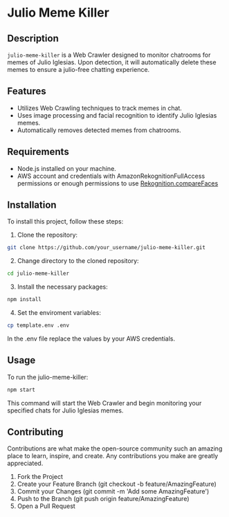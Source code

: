 # Julio Meme Killer

## Description

`julio-meme-killer` is a Web Crawler designed to monitor chatrooms for memes of Julio Iglesias. Upon detection, it will automatically delete these memes to ensure a julio-free chatting experience.

## Features

- Utilizes Web Crawling techniques to track memes in chat.
- Uses image processing and facial recognition to identify Julio Iglesias memes.
- Automatically removes detected memes from chatrooms.

## Requirements

- Node.js installed on your machine.
- AWS account and credentials with AmazonRekognitionFullAccess permissions or enough permissions to use [Rekognition.compareFaces](https://docs.aws.amazon.com/rekognition/latest/dg/faces-comparefaces.html)

## Installation

To install this project, follow these steps:

1. Clone the repository:

```bash
git clone https://github.com/your_username/julio-meme-killer.git
```

2. Change directory to the cloned repository:

```bash
cd julio-meme-killer
```

3. Install the necessary packages:

```bash
npm install
```

4. Set the enviroment variables:

```bash
cp template.env .env
```

In the .env file replace the values by your AWS credentials.

## Usage

To run the julio-meme-killer:

```bash
npm start
```

This command will start the Web Crawler and begin monitoring your specified chats for Julio Iglesias memes.

## Contributing

Contributions are what make the open-source community such an amazing place to learn, inspire, and create. Any contributions you make are greatly appreciated.

1. Fork the Project
2. Create your Feature Branch (git checkout -b feature/AmazingFeature)
3. Commit your Changes (git commit -m 'Add some AmazingFeature')
4. Push to the Branch (git push origin feature/AmazingFeature)
5. Open a Pull Request
